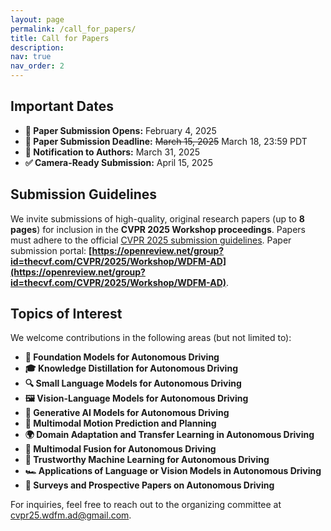 ```yaml
---
layout: page
permalink: /call_for_papers/
title: Call for Papers
description: 
nav: true
nav_order: 2
---
```


## Important Dates

- **📝 Paper Submission Opens:** February 4, 2025  
- **📅 Paper Submission Deadline:** ~~March 15, 2025~~ March 18, 23:59 PDT  
- **📢 Notification to Authors:** March 31, 2025  
- **✅ Camera-Ready Submission:** April 15, 2025  

## Submission Guidelines

We invite submissions of high-quality, original research papers (up to **8 pages**) for inclusion in the **CVPR 2025 Workshop proceedings**. Papers must adhere to the official [CVPR 2025 submission guidelines](https://cvpr.thecvf.com/Conferences/2025/AuthorGuidelines). Paper submission portal: **[https://openreview.net/group?id=thecvf.com/CVPR/2025/Workshop/WDFM-AD](https://openreview.net/group?id=thecvf.com/CVPR/2025/Workshop/WDFM-AD)**.

## Topics of Interest

We welcome contributions in the following areas (but not limited to):

- **🚗 Foundation Models for Autonomous Driving**  
- **🎓 Knowledge Distillation for Autonomous Driving**  
- **🔍 Small Language Models for Autonomous Driving**  
- **🖼️ Vision-Language Models for Autonomous Driving**  
- **🎨 Generative AI Models for Autonomous Driving**  
- **🔄 Multimodal Motion Prediction and Planning**  
- **🌍 Domain Adaptation and Transfer Learning in Autonomous Driving**  
- **🧩 Multimodal Fusion for Autonomous Driving**  
- **🔐 Trustworthy Machine Learning for Autonomous Driving**  
- **🏎️ Applications of Language or Vision Models in Autonomous Driving**  
- **📖 Surveys and Prospective Papers on Autonomous Driving**  

For inquiries, feel free to reach out to the organizing committee at
<a href="mailto:cvpr25.wdfm.ad@gmail.com" target="_blank">cvpr25.wdfm.ad@gmail.com</a>.
